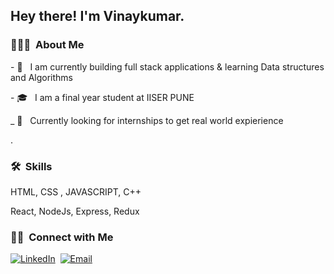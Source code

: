 <h2> Hey there! I'm Vinaykumar.</h2>

<h3> 👨🏻‍💻 &nbsp;About Me </h3>

<p>- 🤔 &nbsp; I am currently building full stack applications & learning Data structures and Algorithms</p>
<p>- 🎓 &nbsp; I am a final year student at IISER PUNE </p>
<p>_ 💼 &nbsp; Currently looking for internships to get real world expierience</p>.

<h3> 🛠 &nbsp;Skills</h3>
  <i class="fa-brands fa-html5"></i>
  <p>HTML, CSS , JAVASCRIPT, C++</p>
  <p>React, NodeJs, Express, Redux</p>




<h3> 🤝🏻 &nbsp;Connect with Me </h3>

<a href="https://www.linkedin.com/in/vinaykumar-daivajna-bb3506148/"><img alt="LinkedIn" src="https://img.shields.io/badge/LinkedIn-Vinaykumar Daivajna%20-blue?style=flat-square&logo=linkedin"></a>&nbsp;
<a href="mailto:8123Vinay@gmail.com"><img alt="Email" src="https://img.shields.io/badge/github-blue?style=flat-square&logo=github"></a>


